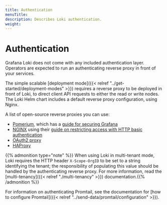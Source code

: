 ```yaml
---
title: Authentication
menuTitle:  
description: Describes Loki authentication.
weight: 
---
```

# Authentication

Grafana Loki does not come with any included authentication layer. Operators are
expected to run an authenticating reverse proxy in front of your services.

The simple scalable [deployment mode]({{< relref "../get-started/deployment-modes" >}}) requires a reverse proxy to be deployed in front of Loki, to direct client API requests to either the read or write nodes. The Loki Helm chart includes a default reverse proxy configuration, using Nginx.

A list of open-source reverse proxies you can use:

-  [Pomerium](https://www.pomerium.com/docs), which has a [guide for securing Grafana](https://www.pomerium.com/docs/guides/grafana)
-  [NGINX](https://docs.nginx.com/nginx/) using their [guide on restricting access with HTTP basic authentication](https://docs.nginx.com/nginx/admin-guide/security-controls/configuring-http-basic-authentication/)
-  [OAuth2 proxy](https://github.com/oauth2-proxy/oauth2-proxy)
-  [HAProxy](https://www.haproxy.org/)

{{% admonition type="note" %}}
When using Loki in multi-tenant mode, Loki requires the HTTP header
`X-Scope-OrgID` to be set to a string identifying the tenant; the responsibility
of populating this value should be handled by the authenticating reverse proxy.
For more information, read the [multi-tenancy]({{< relref "./multi-tenancy" >}}) documentation.{{% /admonition %}}

For information on authenticating Promtail, see the documentation for [how to
configure Promtail]({{< relref "../send-data/promtail/configuration" >}}).
